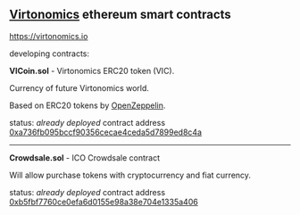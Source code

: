 
## [Virtonomics](https://virtonomics.com) ethereum smart contracts

https://virtonomics.io

developing contracts:

**VICoin.sol** - Virtonomics ERC20 token (VIC).

Currency of future Virtonomics world.

Based on ERC20 tokens by [OpenZeppelin](https://github.com/OpenZeppelin/zeppelin-solidity).

status: _already deployed_
contract address [0xa736fb095bccf90356cecae4ceda5d7899ed8c4a](https://etherscan.io/token/0xa736fb095bccf90356cecae4ceda5d7899ed8c4a)

---
**Crowdsale.sol** - ICO Crowdsale contract

Will allow purchase tokens with cryptocurrency and fiat currency.

status: _already deployed_
contract address [0xb5fbf7760ce0efa6d0155e98a38e704e1335a406](https://etherscan.io/address/0xb5fbf7760ce0efa6d0155e98a38e704e1335a406)
